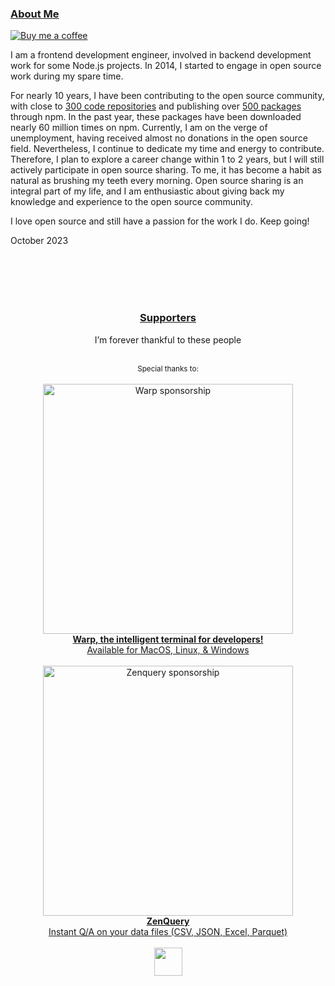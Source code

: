 ### [About Me](https://wangchujiang.com)

[![Buy me a coffee](https://img.shields.io/badge/Buy%20me%20a%20coffee-048754?logo=buymeacoffee)](https://jaywcjlove.github.io/#/sponsor)

I am a frontend development engineer, involved in backend development work for some Node.js projects. In 2014, I started to engage in open source work during my spare time.

For nearly 10 years, I have been contributing to the open source community, with close to [300 code repositories](https://github.com/search?q=user:jaywcjlove+user:uiwjs+user:tsbbjs+user:kktjs+user:antdpro+user:JSLite+archived:false&type=Repositories) and publishing over [500 packages](https://www.npmjs.com/~wcjiang) through npm. In the past year, these packages have been downloaded nearly 60 million times on npm. Currently, I am on the verge of unemployment, having received almost no donations in the open source field. Nevertheless, I continue to dedicate my time and energy to contribute. Therefore, I plan to explore a career change within 1 to 2 years, but I will still actively participate in open source sharing. To me, it has become a habit as natural as brushing my teeth every morning. Open source sharing is an integral part of my life, and I am enthusiastic about giving back my knowledge and experience to the open source community.

I love open source and still have a passion for the work I do. Keep going!

October 2023

<br/><br/>
<br/><br/>
<div align="center" markdown="1">
    <h3><a href="https://wangchujiang.com/#/sponsor">Supporters</a></h3>
    <p>I’m forever thankful to these people</p>
    <br/>
    <sup>Special thanks to:</sup>
    <br/>
    <br/>
    <a href="https://www.warp.dev/awesome-mac">
        <img alt="Warp sponsorship" width="400" src="https://jaywcjlove.github.io/sponsor/warp-banner.png">
    </a>
    <br/>
    <a href="https://warp.dev/awesome-mac"><b>Warp, the intelligent terminal for developers!</b></a><br/>
    <a href="https://warp.dev/awesome-mac">Available for MacOS, Linux, & Windows</a><br/><br/>
    <a href="https://zenquery.app/?utm_source=github&utm_medium=referral&utm_campaign=awesome-mac">
        <img alt="Zenquery sponsorship" width="400" src="https://jaywcjlove.github.io/sponsor/zenquery.png">
    </a>
    <br/>
    <a href="https://zenquery.app/?utm_source=github&utm_medium=referral&utm_campaign=awesome-mac"><b>ZenQuery</b></a><br/>
    <a href="https://zenquery.app/?utm_source=github&utm_medium=referral&utm_campaign=awesome-mac">Instant Q/A on your data files (CSV, JSON, Excel, Parquet)</a>
    <br/><br/>
    <a href="https://www.swifdoo.com/" target="_blank">
        <img src="https://jaywcjlove.github.io/sponsor/SwifDooPDF.png" height="45">
    </a>
    <br/><br/>
</div>